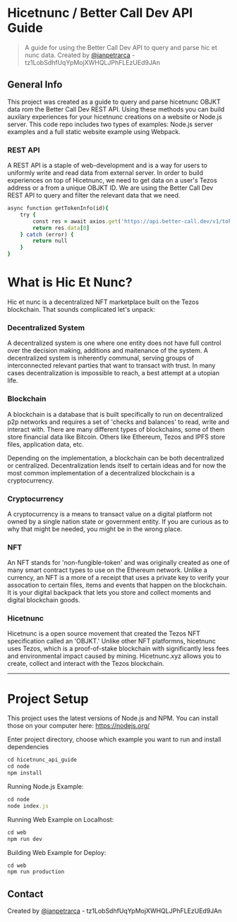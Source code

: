 # Hicetnunc / Better Call Dev API Guide
> A guide for using the Better Call Dev API to query and parse hic et nunc data.
> Created by [@ianpetrarca](https://www.twitter.com/ianpetrarca) - tz1LobSdhfUqYpMojXWHQLJPhFLEzUEd9JAn

## General Info
This project was created as a guide to query and parse hicetnunc OBJKT data rom the Better Call Dev REST API. Using these methods you can build auxilary experiences for your hicetnunc creations on a website or Node.js server. This code repo includes two types of examples: Node.js server examples and a full static website example using Webpack.


### REST API
A REST API is a staple of web-development and is a way for users to uniformly write and read data from external server. In order to build experiences on top of Hicetnunc, we need to get data on a user's Tezos address or a from a unique OBJKT ID. We are using the Better Call Dev REST API to query and filter the relevant data that we need.

```ruby
async function getTokenInfo(id){
    try {
        const res = await axios.get('https://api.better-call.dev/v1/tokens/mainnet/metadata?token_id=' + id.toString())
        return res.data[0]
    } catch (error) {
        return null
    }
}
```

# What is Hic Et Nunc?

Hic et nunc is a decentralized NFT marketplace built on the Tezos blockchain. That sounds complicated let's unpack:

### Decentralized System

A decentralized system is one where one entity does not have full control over the decision making, additions and maitenance of the system. A decentralized system is inherently communal, serving groups of interconnected relevant parties that want to transact with trust. In many cases decentralization is impossible to reach, a best attempt at a utopian life. 

### Blockchain 

A blockchain is a database that is built specifically to run on decentralized p2p networks and requires a set of 'checks and balances' to read, write and interact with. There are many different types of blockchains, some of them store financial data like Bitcoin. Others like Ethereum, Tezos and IPFS store files, application data, etc. 

Depending on the implementation, a blockchain can be both decentralized or centralized. Decentralization lends itself to certain ideas and for now the most common implementation of a decentralized blockchain is a cryptocurrency.

### Cryptocurrency 

A cryptocurrency is a means to transact value on a digital platform not owned by a single nation state or government entity. If you are curious as to why that might be needed, you might be in the wrong place.

### NFT

An NFT stands for 'non-fungible-token' and was originally created as one of many smart contract types to use on the Ethereum network. Unlike a currency, an NFT is a more of a receipt that uses a private key to verify your assocation to certain files, items and events that happen on the blockchain. It is your digital backpack that lets you store and collect moments and digital blockchain goods. 

### Hicetnunc

Hicetnunc is a open source movement that created the Tezos NFT specification called an 'OBJKT.' Unlike other NFT platformns, hicetnunc uses Tezos, which is a proof-of-stake blockchain with significantly less fees and environmental impact caused by mining. Hicetnunc.xyz allows you to create, collect and interact with the Tezos blockchain.

___

# Project Setup
This project uses the latest versions of Node.js and NPM. You can install those on your computer here: https://nodejs.org/

Enter project directory, choose which example you want to run and install dependencies
```ruby
cd hicetnunc_api_guide
cd node
npm install
```

Running Node.js Example:

```ruby
cd node
node index.js
```

Running Web Example on Localhost:

```ruby
cd web
npm run dev
```

Building Web Example for Deploy:

```ruby
cd web
npm run production
```

## Contact
Created by [@ianpetrarca](https://www.twitter.com/ianpetrarca) - tz1LobSdhfUqYpMojXWHQLJPhFLEzUEd9JAn
